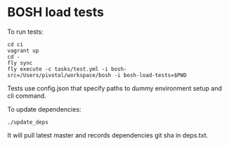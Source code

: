# BOSH load tests

To run tests:

```
cd ci
vagrant up
cd -
fly sync
fly execute -c tasks/test.yml -i bosh-src=/Users/pivotal/workspace/bosh -i bosh-load-tests=$PWD
```

Tests use config.json that specify paths to dummy environment setup and cli command.

To update dependencies:

```
./update_deps
```

It will pull latest master and records dependencies git sha in deps.txt.
